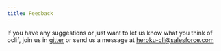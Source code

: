 ```yaml
---
title: Feedback
---
```


If you have any suggestions or just want to let us know what you think of oclif, join us in [gitter](https://oclif.io/docs/examples.html) or send us a message at <heroku-cli@salesforce.com>
